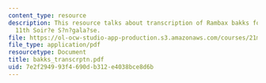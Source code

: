 ```yaml
---
content_type: resource
description: This resource talks about transcription of Rambax bakks for the december
  11th Soir?e S?n?gala?se.
file: https://ol-ocw-studio-app-production.s3.amazonaws.com/courses/21m-293-music-of-africa-fall-2005/7e2f294993f4690db312e4038bce8d6b_bakks_transcrptn.pdf
file_type: application/pdf
resourcetype: Document
title: bakks_transcrptn.pdf
uid: 7e2f2949-93f4-690d-b312-e4038bce8d6b
---
```

